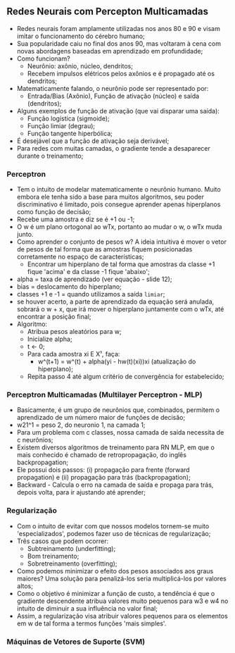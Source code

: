 ## Redes Neurais com Percepton Multicamadas

- Redes neurais foram amplamente utilizadas nos anos 80 e 90 e visam imitar o funcionamento do cérebro humano;
- Sua popularidade caiu no final dos anos 90, mas voltaram à cena com novas abordagens baseadas em aprendizado em profundidade;
- Como funcionam?
    - Neurônio: axônio, núcleo, dendritos;
    - Recebem impulsos elétricos pelos axônios e é propagado até os dendritos;
- Matematicamente falando, o neurônio pode ser representado por:
    - Entrada/Bias (Axônio), Função de ativação (núcleo) e saída (dendritos);
- Alguns exemplos de função de ativação (que vai disparar uma saída):
    - Função logística (sigmoide);
    - Função limiar (degrau);
    - Função tangente hiperbólica;
- É desejável que a função de ativação seja derivável;
- Para redes com muitas camadas, o gradiente tende a desaparecer durante o treinamento;

### Perceptron
- Tem o intuito de modelar matematicamente o neurônio humano. Muito embora ele tenha sido a base para muitos algoritmos, seu poder discriminativo é limitado, pois consegue aprender apenas hiperplanos como função de decisão;
- Recebe uma amostra e diz se é +1 ou -1;
- O w é um plano ortogonal ao wTx, portanto ao mudar o w, o wTx muda junto.
- Como aprender o conjunto de pesos w? A ideia intuitiva é mover o vetor de pesos de tal forma que as amostras fiquem posicionadas corretamente no espaço de características;
    - Encontrar um hiperplano de tal forma que amostras da classe +1 fique 'acima' e da classe -1 fique 'abaixo';
- alpha = taxa de aprendizado (ver equação - slide 12);
- bias = deslocamento do hiperplano;
- classes +1 e -1 = quando utilizamos a saída `limiar`;
- se houver acerto, a parte de aprendizado da equação será anulada, sobrará o w + x, que irá mover o hiperplano juntamente com o wTx, até encontrar a posição final;
- Algoritmo:
    - Atribua pesos aleatórios para w;
    - Inicialize alpha;
    - t <- 0;
    - Para cada amostra xi E X¹, faça:
        - w^(t+1) = w^(t) + alpha(yi - hw(t)(xi))xi (atualização do hiperplano);
    - Repita passo 4 até algum critério de convergência for estabelecido;

### Perceptron Multicamadas (Multilayer Perceptron - MLP)
- Basicamente, é um grupo de neurônios que, combinados, permitem o aprendizado de um número maior de funções de decisão;
- w21^1 = peso 2, do neuronio 1, na camada 1;
- Para um problema com c classes, nossa camada de saída necessita de c neurônios;
- Existem diversos algoritmos de treinamento para RN MLP, em que o mais conhecido é chamado de retropropagação, do inglês backpropagation;
- Ele possui dois passos: (i) propagação para frente (forward propagation) e (ii) propagação para trás (backpropagation);
- Backward - Calcula o erro na camada de saída e propaga para trás, depois volta, para ir ajustando até aprender;

### Regularização
- Com o intuito de evitar com que nossos modelos tornem-se muito 'especializados', podemos fazer uso de técnicas de regularização;
- Três casos que podem ocorrer:
    - Subtreinamento (underfitting);
    - Bom treinamento;
    - Sobretreinamento (overfitting);
- Como podemos minimizar o efeito dos pesos associados aos graus maiores? Uma solução para penalizá-los seria multiplicá-los por valores altos;
- Como o objetivo é minimizar a função de custo, a tendência é que o gradiente descendente atribua valores muito pequenos para w3 e w4 no intuito de diminuir a sua influência no valor final;
- Assim, a regularização visa atribuir valores pequenos para os elementos em w de tal forma a termos funções 'mais simples'.

### Máquinas de Vetores de Suporte (SVM)
